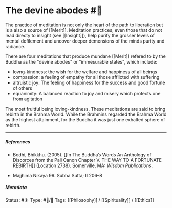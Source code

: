 # The devine abodes #🧠 

The practice of meditation is not only the heart of the path to liberation but is a also a source of [[Merit]]. Meditation practices, even those that do not lead directy to insight (see [[Insight]]), help purify the grosser levels of mental defilement and uncover deeper demensions of the minds purity and radiance. 

There are four meditations that produce mundane [[Merit]] refered to by the Buddha as the "devine abodes" or "immesurable states", which include:

- lovng-kindness: the wish for the welfare and happiness of all beings
- compassion: a feeling of empathy for all those afflicted with suffering
- altruistic joy: The feeling of happiness for the success and good fortune of others
- equanimity: A balanced reaction to joy and misery which protects one from agitation

The most fruitful being loving-kindness. These meditations are said to bring rebirth in the Brahma World. While the Brahmins regarded the Brahma World as the highest attainment, for the Buddha it was just one exhalted sphere of rebirth.

___

##### References

- Bodhi, Bhikkhu. (2005). [[In The Buddha’s Words An Anthology of Discorces from the Pali Canon Chapter V. THE WAY TO A FORTUNATE REBIRTH]] (Location 2738). Somerville, MA: _Wisdom Publications_.

- Majjhima Nikaya 99: Subha Sutta; II 206–8

##### Metadata
Status: #☀️ 
Type: #🔵/🔵 
Tags: [[Philosophy]] / [[Spirituality]] / [[Ethics]]